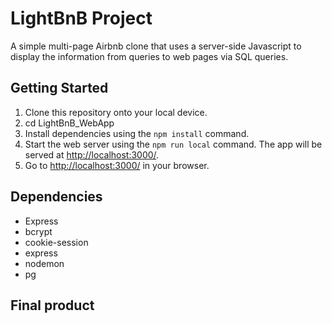 # LightBnB Project

A simple multi-page Airbnb clone that uses a server-side Javascript to display the information from queries to web pages via SQL queries.

## Getting Started

1. Clone this repository onto your local device.
2. cd LightBnB_WebApp
3. Install dependencies using the `npm install` command.
4. Start the web server using the `npm run local` command. The app will be served at <http://localhost:3000/>.
5. Go to <http://localhost:3000/> in your browser.

## Dependencies

- Express
- bcrypt
- cookie-session
- express
- nodemon
- pg

## Final product
